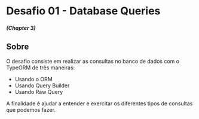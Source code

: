 # Desafio 01 - Database Queries 
##### (Chapter 3)
## Sobre
O desafio consiste em realizar as consultas no banco de dados com o TypeORM de três maneiras:
- Usando o ORM
- Usando Query Builder
- Usando Raw Query

A finalidade é ajudar a entender e exercitar os diferentes tipos de consultas que podemos fazer.
